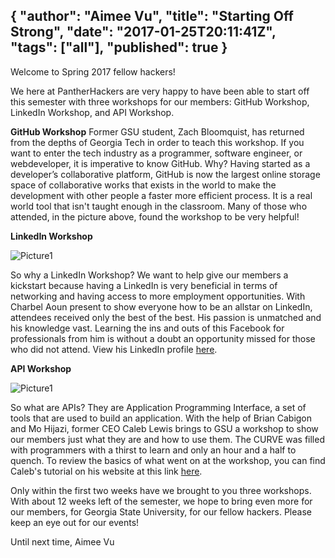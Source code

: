 {
  "author": "Aimee Vu",
  "title": "Starting Off Strong",
  "date": "2017-01-25T20:11:41Z",
  "tags": ["all"],
  "published": true
}
---
Welcome to Spring 2017 fellow hackers!

We here at PantherHackers are very happy to have been able to start off this semester with three workshops for our members: GitHub Workshop, LinkedIn Workshop, and API Workshop.

**GitHub Workshop**
Former GSU student, Zach Bloomquist, has returned from the depths of Georgia Tech in order to teach this workshop. If you want to enter the tech industry as a programmer, software engineer, or webdeveloper, it is imperative to know GitHub. Why? Having started as a developer’s collaborative platform, GitHub is now the largest online storage space of collaborative works that exists in the world to make the development with other people a faster more efficient process. It is a real world tool that isn't taught enough in the classroom. Many of those who attended, in the picture above, found the workshop to be very helpful!

**LinkedIn Workshop**

![Picture1](http://imgur.com/uzMAfQE)

So why a LinkedIn Workshop? We want to help give our members a kickstart because having a LinkedIn is very beneficial in terms of networking and having access to more employment opportunities. With Charbel Aoun present to show everyone how to be an allstar on LinkedIn, attendees received only the best of the best. His passion is unmatched and his knowledge vast. Learning the ins and outs of this Facebook for professionals from him is without a doubt an opportunity missed for those who did not attend. View his LinkedIn profile [here](https://www.linkedin.com/in/chrblaoun1).

**API Workshop**

![Picture1](http://imgur.com/zMbyLaY)

So what are APIs? They are Application Programming Interface, a set of tools that are used to build an application. With the help of Brian Cabigon and Mo Hijazi, former CEO Caleb Lewis brings to GSU a workshop to show our members just what they are and how to use them. The CURVE was filled with programmers with a thirst to learn and only an hour and a half to quench. To review the basics of what went on at the workshop, you can find Caleb's tutorial on his website at this link [here](http://blog.caleblewis.me/apis/).

Only within the first two weeks have we brought to you three workshops. With about 12 weeks left of the semester, we hope to bring even more for our members, for Georgia State University, for our fellow hackers. Please keep an eye out for our events!

Until next time,
Aimee Vu
